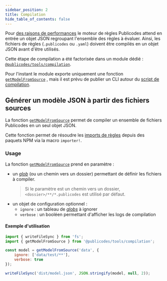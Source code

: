 ```yaml
---
sidebar_position: 2
title: Compilation
hide_table_of_contents: false
---
```


Pour [des raisons de
performances](https://github.com/publicodes/publicodes/pull/254) le moteur de
règles Publicodes attend en entrée un objet JSON regroupant l'ensemble des
règles à évaluer. Ainsi, les fichiers de règles (`.publicodes` ou `.yaml`)
doivent être compilés en un objet JSON avant d'être utilisés.

Cette étape de compilation a été factorisée dans un module dédié :
[`@publicodes/tools/compilation`](https://publicodes.github.io/tools/modules/compilation.html).

<Callout type="info">

Pour l'instant le module exporte uniquement une fonction
[`getModelFromSource`](https://publicodes.github.io/tools/functions/compilation.getModelFromSource.html)
, mais il est prévu de publier un CLI autour du [script de
compilation](https://github.com/publicodes/model-template/blob/main/build.js).

</Callout>

## Générer un modèle JSON à partir des fichiers sources

La fonction
[`getModelFromSource`](https://publicodes.github.io/tools/functions/compilation.getModelFromSource.html)
permet de compiler un ensemble de fichiers Publicodes en un seul objet JSON.

<Callout type="tip">

Cette fonction permet de résoudre les [imports de règles](./importer-des-regles) depuis des
paquets NPM via la macro `importer!`.

</Callout>

### Usage

La fonction
[`getModelFromSource`](https://publicodes.github.io/tools/functions/compilation.getModelFromSource.html)
prend en paramètre :

-   un [_glob_](https://www.npmjs.com/package/glob) (ou un chemin vers un dossier)
    permettant de définir les fichiers à compiler.
    > Si le paramètre est un chemin vers un dossier, `<dossier>/**/*.publicodes`
    > est utilisé par défaut.
-   un objet de configuration optionnel :
    -   `ignore` : un tableau de [_globs_](https://www.npmjs.com/package/glob) à
        ignorer
    -   `verbose` : un booléen permettant d'afficher les logs de compilation

#### Exemple d'utilisation

```javascript title="build.js"
import { writeFileSync } from 'fs';
import { getModelFromSource } from '@publicodes/tools/compilation';

const model = getModelFromSource('data', {
    ignore: ['data/test/**'],
    verbose: true
});

writeFileSync('dist/model.json', JSON.stringify(model, null, 2));
```
